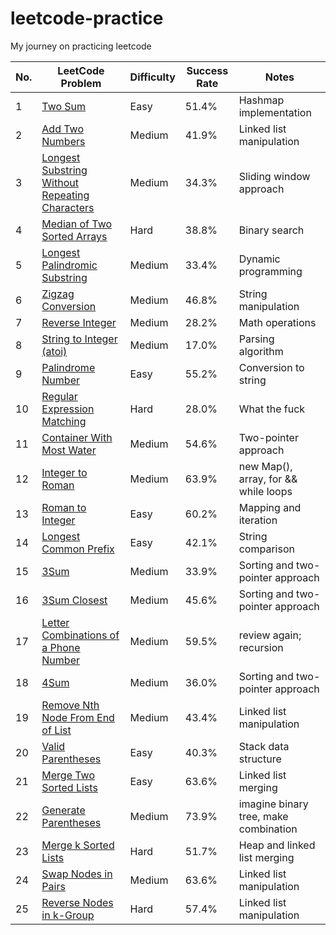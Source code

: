 # leetcode-practice

My journey on practicing leetcode 

No.| LeetCode Problem | Difficulty | Success Rate | Notes |
---| ---------------- | ---------- | ------------ | ----- |
1| [Two Sum](https://leetcode.com/problems/two-sum/) | Easy | 51.4% | Hashmap implementation |
2| [Add Two Numbers](https://leetcode.com/problems/add-two-numbers/) | Medium | 41.9% | Linked list manipulation |
3| [Longest Substring Without Repeating Characters](https://leetcode.com/problems/longest-substring-without-repeating-characters/) | Medium | 34.3% | Sliding window approach |
4| [Median of Two Sorted Arrays](https://leetcode.com/problems/median-of-two-sorted-arrays/) | Hard | 38.8% | Binary search |
5| [Longest Palindromic Substring](https://leetcode.com/problems/longest-palindromic-substring/) | Medium | 33.4% | Dynamic programming |
6| [Zigzag Conversion](https://leetcode.com/problems/zigzag-conversion/) | Medium | 46.8% | String manipulation |
7| [Reverse Integer](https://leetcode.com/problems/reverse-integer/) | Medium | 28.2% | Math operations |
8| [String to Integer (atoi)](https://leetcode.com/problems/string-to-integer-atoi/) | Medium | 17.0% | Parsing algorithm |
9| [Palindrome Number](https://leetcode.com/problems/palindrome-number/) | Easy | 55.2% | Conversion to string |
10| [Regular Expression Matching](https://leetcode.com/problems/regular-expression-matching/) | Hard | 28.0% | What the fuck |
11| [Container With Most Water](https://leetcode.com/problems/container-with-most-water/) | Medium | 54.6% | Two-pointer approach |
12| [Integer to Roman](https://leetcode.com/problems/integer-to-roman/) | Medium | 63.9% | new Map(), array, for && while loops |
13| [Roman to Integer](https://leetcode.com/problems/roman-to-integer/) | Easy | 60.2% | Mapping and iteration |
14| [Longest Common Prefix](https://leetcode.com/problems/longest-common-prefix/) | Easy | 42.1% | String comparison |
15| [3Sum](https://leetcode.com/problems/3sum/) | Medium | 33.9% | Sorting and two-pointer approach |
16| [3Sum Closest](https://leetcode.com/problems/3sum-closest/) | Medium | 45.6% | Sorting and two-pointer approach |
17| [Letter Combinations of a Phone Number](https://leetcode.com/problems/letter-combinations-of-a-phone-number/) | Medium | 59.5% | review again; recursion|
18| [4Sum](https://leetcode.com/problems/4sum/) | Medium | 36.0% | Sorting and two-pointer approach |
19| [Remove Nth Node From End of List](https://leetcode.com/problems/remove-nth-node-from-end-of-list/) | Medium | 43.4% | Linked list manipulation |
20| [Valid Parentheses](https://leetcode.com/problems/valid-parentheses/) | Easy | 40.3% | Stack data structure |
21| [Merge Two Sorted Lists](https://leetcode.com/problems/merge-two-sorted-lists/) | Easy | 63.6% | Linked list merging |
22| [Generate Parentheses](https://leetcode.com/problems/generate-parentheses/) | Medium | 73.9% | imagine binary tree, make combination |
23| [Merge k Sorted Lists](https://leetcode.com/problems/merge-k-sorted-lists/) | Hard | 51.7% | Heap and linked list merging |
24| [Swap Nodes in Pairs](https://leetcode.com/problems/swap-nodes-in-pairs/) | Medium | 63.6% | Linked list manipulation |
25| [Reverse Nodes in k-Group](https://leetcode.com/problems/reverse-nodes-in-k-group/) | Hard | 57.4% | Linked list manipulation |

